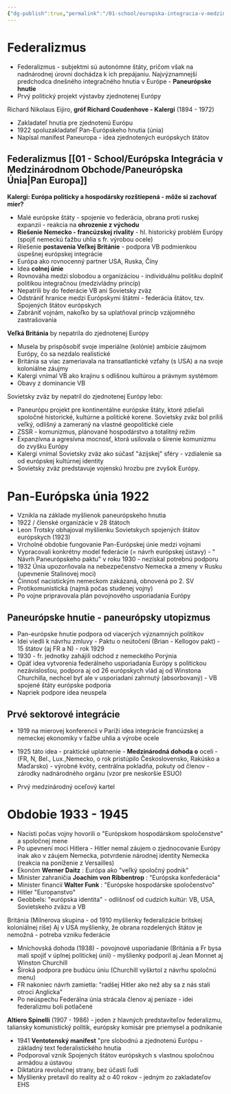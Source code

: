 ```yaml
---
{"dg-publish":true,"permalink":"/01-school/europska-integracia-v-medzinarodnom-obchode/mei-do-ww-2/","tags":["year1","summerSemester","uniEIvMO"]}
---
```


# Federalizmus
- Federalizmus - subjektmi sú autonómne štáty, pričom však na nadnárodnej úrovni dochádza k ich prepájaniu. Najvýznamnejší predchodca dnešného integračného hnutia v Európe - **Paneurópske hnutie**
- Prvý politický projekt výstavby zjednotenej Európy

Richard Nikolaus Eijiro, **gróf Richard Coudenhove - Kalergi** (1894 - 1972)
- Zakladateľ hnutia pre zjednotenú Európu
- 1922 spoluzakladateľ Pan-Európskeho hnutia (únia)
- Napísal manifest Paneuropa - idea zjednotených európskych štátov

## Federalizmus [[01 - School/Európska Integrácia v Medzinárodnom Obchode/Paneurópska Únia\|Pan Europa]]
**Kalergi: Európa politicky a hospodársky rozštiepená - môže si zachovať mier?**
- Malé európske štáty - spojenie vo federácia, obrana proti ruskej expanzii - reakcia na **ohrozenie z východu**
- **Riešenie Nemecko - francúzskej rivality** - hl. historický problém Európy (spojiť nemeckú ťažbu uhlia s fr. výrobou ocele)
- Riešenie **postavenia Veľkej Británie** - podpora VB podmienkou úspešnej európskej integrácie
- Európa ako rovnocenný partner USA, Ruska, Číny
- Idea **colnej únie**
- Rovnováha medzi slobodou a organizáciou - individuálnu politiku doplniť politikou integračnou (medzivládny princíp)
- Nepatrili by do federácie VB ani Sovietsky zväz
- Odstrániť hranice medzi Európskymi štátmi - federácia štátov, tzv. Spojených štátov európskych
- Zabrániť vojnám, nakoľko by sa uplatňoval princíp vzájomného zastrašovania

**Veľká Británia** by nepatrila do zjednotenej Európy
- Musela by prispôsobiť svoje imperiálne (kolónie) ambície záujmom Európy, čo sa nezdalo realistické
- Británia sa viac zameriavala na transatlantické vzťahy (s USA) a na svoje koloniálne záujmy
- Kalergi vnímal VB ako krajinu s odlišnou kultúrou a právnym systémom
- Obavy z dominancie VB

Sovietsky zväz by nepatril do zjednotenej Európy lebo:
- Paneurópu projekt pre kontinentálne európske štáty, ktoré zdieľali spoločné historické, kultúrne a politické korene. Sovietsky zväz bol príliš veľký, odlišný a zameraný na vlastné geopolitické ciele
- ZSSR - komunizmus, plánované hospodárstvo a totalitný režim
- Expanzívna a agresívna mocnosť, ktorá usilovala o šírenie komunizmu do zvyšku Európy
- Kalergi vnímal Sovietsky zväz ako súčasť "ázijskej" sféry - vzdialenie sa od európskej kultúrnej identity
- Sovietsky zväz predstavuje vojenskú hrozbu pre zvyšok Európy.

# Pan-Európska únia 1922
- Vznikla na základe myšlienok paneurópskeho hnutia
- 1922 / členské organizácie v 28 štátoch
- Leon Trotsky obhajoval myšlienku Sovietskych spojených štátov európskych (1923)
- Vrcholné obdobie fungovanie Pan-Európskej únie medzi vojnami
- Vypracovali konkrétny model federácie (= návrh európskej ústavy) - " Návrh Paneurópskeho paktu" v roku 1930 - nezískal potrebnú podporu
- 1932 Únia upozorňovala na nebezpečenstvo Nemecka a zmeny v Rusku (upevnenie Stalinovej moci)
- Činnosť nacistickým nemeckom zakázaná, obnovená po 2. SV
- Protikomunistická (najmä počas studenej vojny)
- Po vojne pripravovala plán povojnového usporiadania Európy

## Paneurópske hnutie - paneurópsky utopizmus
- Pan-európske hnutie podpora od viacerých významných politikov
- Idei viedli k návrhu zmluvy - Paktu o neútočení (Brian - Kellogov pakt) - 15 štátov (aj FR a N) - rok 1929
- 1930 - fr. jednotky zahájili odchod z nemeckého Porýnia
- Opäť idea vytvorenia federálneho usporiadania Európy s politickou nezávislosťou, podpora aj od 26 európskych vlád aj od Winstona Churchilla, nechcel byť ale v usporiadaní zahrnutý (absorbovaný) - VB spojené štáty európske podporia
- Napriek podpore idea neuspela

## Prvé sektorové integrácie
- 1919 na mierovej konferencii v Paríži idea integrácie francúzskej a nemeckej ekonomiky v ťažbe uhlia a výrobe ocele

- 1925 táto idea - praktické uplatnenie - **Medzinárodná dohoda o** oceli - (FR, N, Bel., Lux.,Nemecko, o rok pristúpilo Československo, Rakúsko a Maďarsko) - výrobné kvóty, centrálna pokladňa, pokuty od členov - zárodky nadnárodného orgánu (vzor pre neskoršie ESUO)
- Prvý medzinárodný oceľový kartel

# Obdobie 1933 - 1945

- Nacisti počas vojny hovorili o "Európskom hospodárskom spoločenstve" a spoločnej mene
- Po upevnení moci Hitlera - Hitler nemal záujem o zjednocovanie Európy inak ako v záujem Nemecka, potvrdenie národnej identity Nemecka (reakcia na poníženie z Versailles)
- Ekonóm **Werner Daitz** : Európa ako "veľký spoločný podnik"
- Minister zahraničia **Joachim von Ribbentrop** : "Európska konfederácia"
- Minister financií **Walter Funk** : "Európske hospodárske spoločenstvo"
- Hitler "Europanstvo"
- Geobbels: "európska identita" - odlišnosť od cudzích kultúr: VB, USA, Sovietskeho zväzu a VB

Británia (Milnerova skupina - od 1910 myšlienky federalizácie britskej koloniálnej ríše) Aj v USA myšlienky, že obrana rozdelených štátov je nemožná - potreba vzniku federácie
- Mníchovská dohoda (1938) - povojnové usporiadanie (Británia a Fr bysa mali spojiť v úplnej politickej únii) - myšlienky podporil aj Jean Monnet aj Winston Churchill
- Široká podpora pre budúcu úniu (Churchill vyškrtol z návrhu spoločnú menu)
- FR nakoniec návrh zamietla: "radšej Hitler ako než aby sa z nás stali otroci Anglicka"
- Po neúspechu Federálna únia strácala členov aj peniaze - idei federalizmu boli potlačené

**Altiero Spinelli** (1907 - 1986) - jeden z hlavných predstaviteľov federalizmu, taliansky komunistický politik, európsky komisár pre priemysel a podnikanie
- 1941 **Ventotenský manifest** "pre slobodnú a zjednotenú Európu - základný text federalistického hnutia
- Podporoval vznik Spojených štátov európskych s vlastnou spoločnou armádou a ústavou
- Diktatúra revolučnej strany, bez účasti ľudí
- Myšlienky pretavil do reality až o 40 rokov - jedným zo zakladateľov EHS